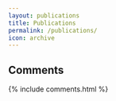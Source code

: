 ```yaml
---
layout: publications
title: Publications
permalink: /publications/
icon: archive
---
```


## Comments

{% include comments.html %}
